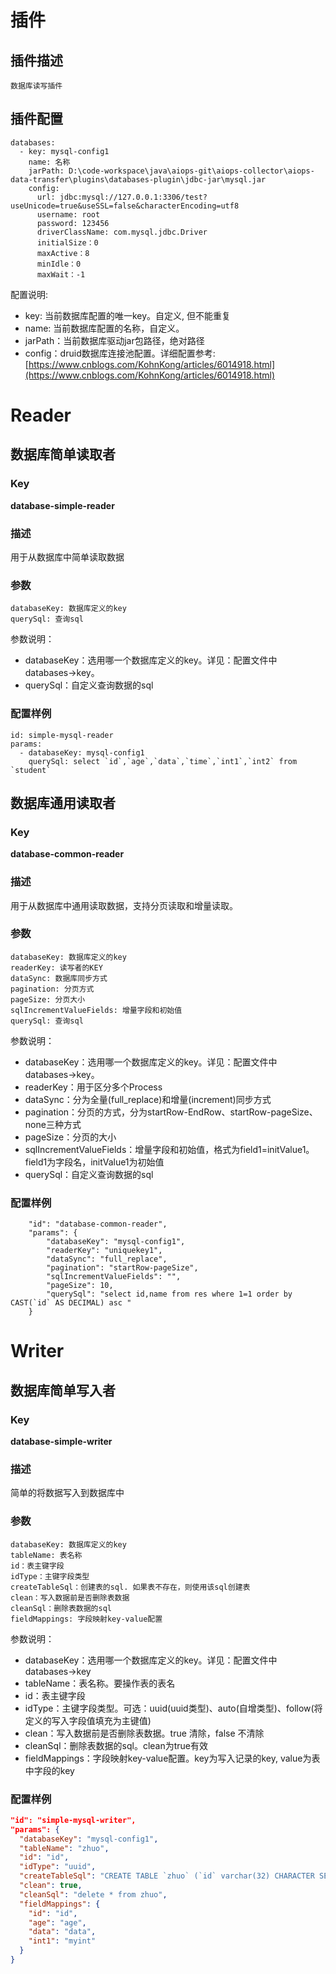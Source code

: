 # 插件

## 插件描述
```text
数据库读写插件
```

## 插件配置

```text
databases:
  - key: mysql-config1
    name: 名称
    jarPath: D:\code-workspace\java\aiops-git\aiops-collector\aiops-data-transfer\plugins\databases-plugin\jdbc-jar\mysql.jar
    config:
      url: jdbc:mysql://127.0.0.1:3306/test?useUnicode=true&useSSL=false&characterEncoding=utf8
      username: root
      password: 123456
      driverClassName: com.mysql.jdbc.Driver
      initialSize：0
      maxActive：8
      minIdle：0
      maxWait：-1
```


配置说明:
- key: 当前数据库配置的唯一key。自定义, 但不能重复
- name: 当前数据库配置的名称，自定义。
- jarPath：当前数据库驱动jar包路径，绝对路径
- config：druid数据库连接池配置。详细配置参考: [https://www.cnblogs.com/KohnKong/articles/6014918.html](https://www.cnblogs.com/KohnKong/articles/6014918.html)


# Reader

## 数据库简单读取者

### Key

**database-simple-reader**

### 描述

用于从数据库中简单读取数据

### 参数

```text
databaseKey: 数据库定义的key
querySql: 查询sql
```

参数说明：

- databaseKey：选用哪一个数据库定义的key。详见：配置文件中 databases->key。
- querySql：自定义查询数据的sql


### 配置样例

```text
id: simple-mysql-reader
params:
  - databaseKey: mysql-config1
    querySql: select `id`,`age`,`data`,`time`,`int1`,`int2` from `student`
```
## 数据库通用读取者

### Key

**database-common-reader**

### 描述

用于从数据库中通用读取数据，支持分页读取和增量读取。

### 参数

```text
databaseKey: 数据库定义的key
readerKey: 读写者的KEY
dataSync: 数据库同步方式
pagination: 分页方式
pageSize: 分页大小
sqlIncrementValueFields: 增量字段和初始值
querySql: 查询sql
```

参数说明：

- databaseKey：选用哪一个数据库定义的key。详见：配置文件中 databases->key。
- readerKey：用于区分多个Process
- dataSync：分为全量(full_replace)和增量(increment)同步方式
- pagination：分页的方式，分为startRow-EndRow、startRow-pageSize、none三种方式
- pageSize：分页的大小
- sqlIncrementValueFields：增量字段和初始值，格式为field1=initValue1。field1为字段名，initValue1为初始值
- querySql：自定义查询数据的sql


### 配置样例

```text
    "id": "database-common-reader",
    "params": {
        "databaseKey": "mysql-config1",
        "readerKey": "uniquekey1",
        "dataSync": "full_replace",
        "pagination": "startRow-pageSize",
        "sqlIncrementValueFields": "",
        "pageSize": 10,
        "querySql": "select id,name from res where 1=1 order by CAST(`id` AS DECIMAL) asc "
    }
```

# Writer

## 数据库简单写入者

### Key

**database-simple-writer**

### 描述

简单的将数据写入到数据库中


### 参数

```text
databaseKey: 数据库定义的key
tableName: 表名称
id：表主键字段
idType：主键字段类型
createTableSql：创建表的sql. 如果表不存在，则使用该sql创建表
clean：写入数据前是否删除表数据
cleanSql：删除表数据的sql
fieldMappings: 字段映射key-value配置
```

参数说明：

- databaseKey：选用哪一个数据库定义的key。详见：配置文件中 databases->key
- tableName：表名称。要操作表的表名
- id：表主键字段
- idType：主键字段类型。可选：uuid(uuid类型)、auto(自增类型)、follow(将定义的写入字段值填充为主键值)
- clean：写入数据前是否删除表数据。true 清除，false 不清除
- cleanSql：删除表数据的sql。clean为true有效
- fieldMappings：字段映射key-value配置。key为写入记录的key, value为表中字段的key


### 配置样例

```json
"id": "simple-mysql-writer",
"params": {
  "databaseKey": "mysql-config1",
  "tableName": "zhuo",
  "id": "id",
  "idType": "uuid",
  "createTableSql": "CREATE TABLE `zhuo` (`id` varchar(32) CHARACTER SET latin1 NOT NULL, `age` int(11) DEFAULT NULL, `data` varchar(32) CHARACTER SET latin1 DEFAULT NULL, `time` varchar(32) DEFAULT NULL, `myint` int(10) DEFAULT NULL, PRIMARY KEY (`id`)) ENGINE=InnoDB DEFAULT CHARSET=utf8",
  "clean": true,
  "cleanSql": "delete * from zhuo",
  "fieldMappings": {
    "id": "id",
    "age": "age",
    "data": "data",
    "int1": "myint"
  }
}
```